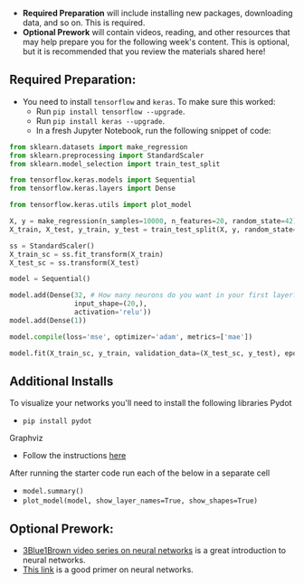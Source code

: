 - **Required Preparation** will include installing new packages, downloading data, and so on. This is required.
- **Optional Prework** will contain videos, reading, and other resources that may help prepare you for the following week's content. This is optional, but it is recommended that you review the materials shared here!

## Required Preparation:
- You need to install `tensorflow` and `keras`. To make sure this worked:
	- Run `pip install tensorflow --upgrade`.
	- Run `pip install keras --upgrade`.
	- In a fresh Jupyter Notebook, run the following snippet of code:

```python
from sklearn.datasets import make_regression
from sklearn.preprocessing import StandardScaler
from sklearn.model_selection import train_test_split

from tensorflow.keras.models import Sequential
from tensorflow.keras.layers import Dense

from tensorflow.keras.utils import plot_model

X, y = make_regression(n_samples=10000, n_features=20, random_state=42)
X_train, X_test, y_train, y_test = train_test_split(X, y, random_state=42)

ss = StandardScaler()
X_train_sc = ss.fit_transform(X_train)
X_test_sc = ss.transform(X_test)

model = Sequential()

model.add(Dense(32, # How many neurons do you want in your first layer?
                input_shape=(20,),
                activation='relu'))
model.add(Dense(1))

model.compile(loss='mse', optimizer='adam', metrics=['mae'])

model.fit(X_train_sc, y_train, validation_data=(X_test_sc, y_test), epochs=10, batch_size=512)
```

## Additional Installs
To visualize your networks you'll need to install the following libraries
Pydot
- ```pip install pydot```

Graphviz
- Follow the instructions [here](https://graphviz.gitlab.io/download/)

After running the starter code run each of the below in a separate cell
- ```model.summary()```
- ```plot_model(model, show_layer_names=True, show_shapes=True)```

## Optional Prework:

- [3Blue1Brown video series on neural networks](https://www.youtube.com/watch?v=aircAruvnKk&list=PLZHQObOWTQDNU6R1_67000Dx_ZCJB-3pi) is a great introduction to neural networks.
- [This link](http://neuralnetworksanddeeplearning.com/chap1.html) is a good primer on neural networks.
